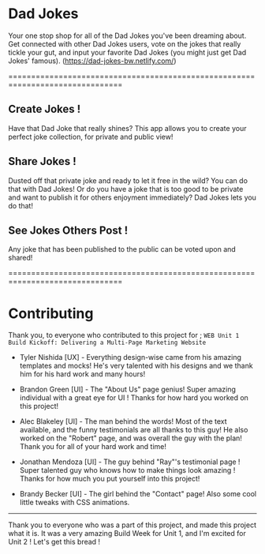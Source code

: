# Dad Jokes

Your one stop shop for all of the Dad Jokes you've been dreaming about. Get connected with other Dad Jokes users, vote on the jokes that really tickle your gut, and input your favorite Dad Jokes (you might just get Dad Jokes' famous).
(https://dad-jokes-bw.netlify.com/)

===============================================================================

## Create Jokes !

Have that Dad Joke that really shines? This app allows you to create your perfect joke collection, for private and public view!

## Share Jokes !

Dusted off that private joke and ready to let it free in the wild? You can do that with Dad Jokes! Or do you have a joke that is too good to be private and want to publish it for others enjoyment immediately? Dad Jokes lets you do that!

## See Jokes Others Post !

Any joke that has been published to the public can be voted upon and shared!

===============================================================================

# Contributing

Thank you, to everyone who contributed to this project for ;
`WEB Unit 1 Build Kickoff: Delivering a Multi-Page Marketing Website`

- Tyler Nishida [UX] - Everything design-wise came from his amazing templates and mocks! He's very talented with his designs and we thank him for his hard work and many hours!

- Brandon Green [UI] - The "About Us" page genius! Super amazing individual with a great eye for UI ! Thanks for how hard you worked on this project!

- Alec Blakeley [UI] - The man behind the words! Most of the text available, and the funny testimonials are all thanks to this guy! He also worked on the "Robert" page, and was overall the guy with the plan! Thank you for all of your hard work and time!

- Jonathan Mendoza [UI] - The guy behind "Ray"'s testimonial page ! Super talented guy who knows how to make things look amazing ! Thanks for how much you put yourself into this project!

- Brandy Becker [UI] - The girl behind the "Contact" page! Also some cool little tweaks with CSS animations.

---

Thank you to everyone who was a part of this project, and made this project what it is. It was a very amazing Build Week for Unit 1, and I'm excited for Unit 2 ! Let's get this bread !
